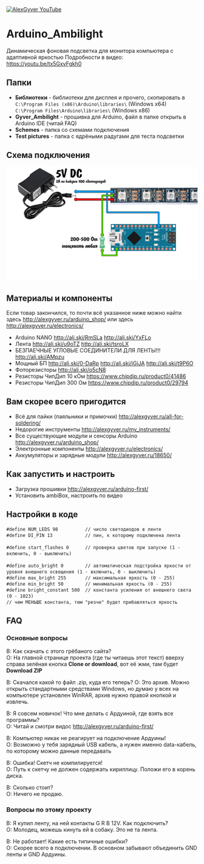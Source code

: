 [![AlexGyver YouTube](http://alexgyver.ru/git_banner.jpg)](https://www.youtube.com/channel/UCgtAOyEQdAyjvm9ATCi_Aig?sub_confirmation=1)
# Arduino_Ambilight
Динамическая фоновая подсветка для монитора компьютера с адаптивной яркостью
Подробности в видео: https://youtu.be/tx5GxvFgkh0

## Папки

- **Библиотеки** - библиотеки для дисплея и прочего, скопировать в  
`C:\Program Files (x86)\Arduino\libraries\` (Windows x64)  
`C:\Program Files\Arduino\libraries\` (Windows x86)
- **Gyver_Ambilight** - прошивка для Arduino, файл в папке открыть в Arduino IDE (читай FAQ)
- **Schemes** - папка со схемами подключения
- **Test pictures** - папка с ядрёными радугами для теста подсветки

## Схема подключения
![СХЕМА](https://github.com/AlexGyver/Arduino_Ambilight/blob/master/Schemes/pc.jpg)

##  Материалы и компоненты
Если товар закончился, то почти всё указанное ниже можно найти здесь http://alexgyver.ru/arduino_shop/ или здесь http://alexgyver.ru/electronics/

* Arduino NANO http://ali.ski/RmSLa  http://ali.ski/YxFLo
* Лента http://ali.ski/u9oTZ  http://ali.ski/tsroLX
* БЕЗПАЕЧНЫЕ УГЛОВЫЕ СОЕДИНИТЕЛИ ДЛЯ ЛЕНТЫ!!! http://ali.ski/AMpzu
* Мощный БП http://ali.ski/0-DaRp  http://ali.ski/iGiJA  http://ali.ski/t9P6O
* Фоторезисторы http://ali.ski/o5cN8
* Резисторы ЧипДип 10 кОм https://www.chipdip.ru/product0/41486
* Резисторы ЧипДип 300 Ом https://www.chipdip.ru/product0/29794

## Вам скорее всего пригодится
* Всё для пайки (паяльники и примочки) http://alexgyver.ru/all-for-soldering/
* Недорогие инструменты http://alexgyver.ru/my_instruments/
* Все существующие модули и сенсоры Arduino http://alexgyver.ru/arduino_shop/
* Электронные компоненты http://alexgyver.ru/electronics/
* Аккумуляторы и зарядные модули http://alexgyver.ru/18650/

## Как запустить и настроить
* Загрузка прошивки http://alexgyver.ru/arduino-first/
* Установить ambiBox, настроить по видео

## Настройки в коде
    #define NUM_LEDS 98          // число светодиодов в ленте
    #define DI_PIN 13            // пин, к которому подключена лента
    
    #define start_flashes 0      // проверка цветов при запуске (1 - включить, 0 - выключить)
    
    #define auto_bright 0        // автоматическая подстройка яркости от уровня внешнего освещения (1 - включить, 0 - выключить)
    #define max_bright 255       // максимальная яркость (0 - 255)
    #define min_bright 50        // минимальная яркость (0 - 255)
    #define bright_constant 500  // константа усиления от внешнего света (0 - 1023)
    // чем МЕНЬШЕ константа, тем "резче" будет прибавляться яркость

##  FAQ
### Основные вопросы
В: Как скачать с этого грёбаного сайта?  
О: На главной странице проекта (где ты читаешь этот текст) вверху справа зелёная кнопка **Clone or download**, вот её жми, там будет **Download ZIP**

В: Скачался какой то файл .zip, куда его теперь?
О: Это архив. Можно открыть стандартными средствами Windows, но думаю у всех на компьютере установлен WinRAR, архив нужно правой кнопкой и извлечь.

В: Я совсем новичок! Что мне делать с Ардуиной, где взять все программы?  
О: Читай и смотри видос http://alexgyver.ru/arduino-first/

В: Компьютер никак не реагирует на подключение Ардуины!  
О: Возможно у тебя зарядный USB кабель, а нужен именно data-кабель, по которому можно данные передавать

В: Ошибка! Скетч не компилируется!  
О: Путь к скетчу не должен содержать кириллицу. Положи его в корень диска.

В: Сколько стоит?  
О: Ничего не продаю.

### Вопросы по этому проекту
В: Я купил ленту, на ней контакты G R B 12V. Как подключить?  
О: Молодец, можешь кинуть ей в собаку. Это не та лента.

В: Не работает! Какие есть типичные ошибки?  
О: Скорее всего в подключении. В основном забывают объединить GND ленты и GND Ардуины.